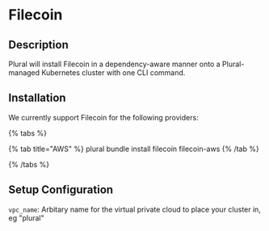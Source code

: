 
# Filecoin

## Description

Plural will install Filecoin in a dependency-aware manner onto a Plural-managed Kubernetes cluster with one CLI command.

## Installation

We currently support Filecoin for the following providers:

{% tabs %}

{% tab title="AWS" %}
plural bundle install filecoin filecoin-aws
{% /tab %}

{% /tabs %}

## Setup Configuration

`vpc_name`: Arbitary name for the virtual private cloud to place your cluster in, eg "plural"




